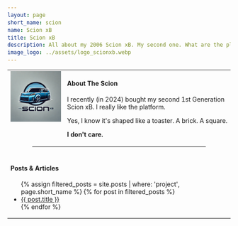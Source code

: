 ```yaml
---
layout: page
short_name: scion
name: Scion xB
title: Scion xB
description: All about my 2006 Scion xB. My second one. What are the plans and how am I tracking at making it very comfortable.
image_logo: ../assets/logo_scionxb.webp
---
```

<table cellpadding="10">
<tr>
  <td valign="top" align="center"><img src="../assets/logo_scionxb.webp" width="200px" /></td>
  <td align="left" valign="top">
    <h4>About The Scion</h4>
    <p>I recently (in 2024) bought my second 1st Generation Scion xB. I really like the platform.</p>
    <p>Yes, I know it's shaped like a toaster. A brick. A square.</p>
    <strong>I don't care.</strong>
  </td>
</tr>
<tr><td colspan="2" align="center" valign="middle"><hr width="80%" /></td></tr>
<tr>
  <td colspan="2">
    <h4>Posts & Articles</h4>
    <ul>
      {% assign filtered_posts = site.posts | where: 'project', page.short_name %}
      {% for post in filtered_posts %}
        <li><a href="{{ post.url }}"> {{ post.title }}</a></li>
      {% endfor %}
    </ul>
  </td>
</tr>
</table>
